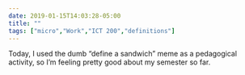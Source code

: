 ```yaml
---
date: 2019-01-15T14:03:28-05:00
title: ""
tags: ["micro","Work","ICT 200","definitions"]
---
```

Today, I used the dumb “define a sandwich” meme as a pedagogical activity, so I’m feeling pretty good about my semester so far.
